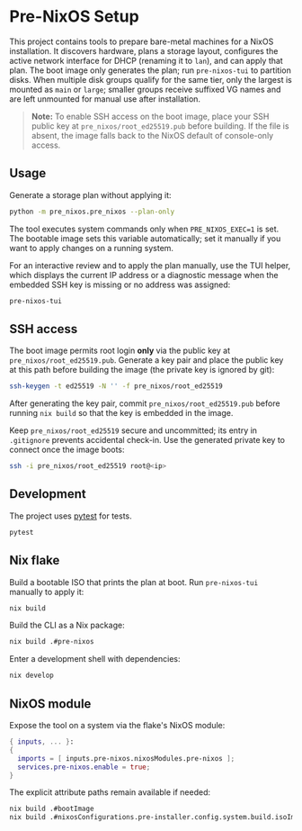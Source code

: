 # Pre-NixOS Setup

This project contains tools to prepare bare-metal machines for a NixOS installation. It discovers hardware, plans a storage layout, configures the active network interface for DHCP (renaming it to `lan`), and can apply that plan. The boot image only generates the plan; run `pre-nixos-tui` to partition disks. When multiple disk groups qualify for the same tier, only the largest is mounted as `main` or `large`; smaller groups receive suffixed VG names and are left unmounted for manual use after installation.

> **Note:** To enable SSH access on the boot image, place your SSH public key at
> `pre_nixos/root_ed25519.pub` before building. If the file is absent, the image
> falls back to the NixOS default of console-only access.

## Usage

Generate a storage plan without applying it:

```bash
python -m pre_nixos.pre_nixos --plan-only
```

The tool executes system commands only when `PRE_NIXOS_EXEC=1` is set. The
bootable image sets this variable automatically; set it manually if you want to
apply changes on a running system.

For an interactive review and to apply the plan manually, use the TUI helper,
which displays the current IP address or a diagnostic message when the
embedded SSH key is missing or no address was assigned:

```bash
pre-nixos-tui
```

## SSH access

The boot image permits root login **only** via the public key at
`pre_nixos/root_ed25519.pub`. Generate a key pair and place the public key at
this path before building the image (the private key is ignored by git):

```bash
ssh-keygen -t ed25519 -N '' -f pre_nixos/root_ed25519
```

After generating the key pair, commit `pre_nixos/root_ed25519.pub` before
running `nix build` so that the key is embedded in the image.

Keep `pre_nixos/root_ed25519` secure and uncommitted; its entry in `.gitignore`
prevents accidental check-in. Use the generated private key to connect once the
image boots:

```bash
ssh -i pre_nixos/root_ed25519 root@<ip>
```

## Development

The project uses [pytest](https://pytest.org) for tests.

```bash
pytest
```

## Nix flake

Build a bootable ISO that prints the plan at boot. Run `pre-nixos-tui` manually
to apply it:

```bash
nix build
```

Build the CLI as a Nix package:

```bash
nix build .#pre-nixos
```

Enter a development shell with dependencies:

```bash
nix develop
```

## NixOS module

Expose the tool on a system via the flake's NixOS module:

```nix
{ inputs, ... }:
{
  imports = [ inputs.pre-nixos.nixosModules.pre-nixos ];
  services.pre-nixos.enable = true;
}
```

The explicit attribute paths remain available if needed:

```bash
nix build .#bootImage
nix build .#nixosConfigurations.pre-installer.config.system.build.isoImage
```
